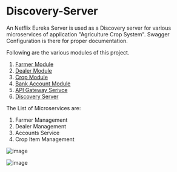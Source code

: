 # Discovery-Server

An Netflix Eureka Server is used as a Discovery server for various microservices of application "Agriculture Crop System".
  Swagger Configuration is there for proper documentation.
  
Following are the various modules of this project.
1. [Farmer Module](https://github.com/cecilion-13/Farmer_management_demo1)
2. [Dealer Module](https://github.com/cecilion-13/DealerManagement)
3. [Crop Module](https://github.com/cecilion-13/CropService)
4. [Bank Account Module](https://github.com/cecilion-13/accountsService)
5. [API Gateway Serivce](https://github.com/cecilion-13/api-gateway)
6. [Discovery Server](https://github.com/cecilion-13/discover-server)

The List of Microservices are:
  1. Farmer Management
  2. Dealer Management
  3. Accounts Service
  4. Crop Item Management

![image](https://user-images.githubusercontent.com/68285354/172130475-eadbd13e-089f-4a2c-922b-5ed95f78652c.png)


![image](https://user-images.githubusercontent.com/68285354/172130457-d9b61076-83b1-44da-8496-bac7586d2f35.png)

  
